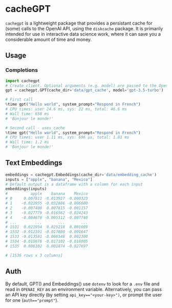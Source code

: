 # cacheGPT

`cachegpt` is a lightweight package that provides a persistant cache 
for (some) calls to the OpenAI API, using the `diskcache` package.
It is primarily intended for use in interactive data science work,
where it can save you a considerable amount of time and money.

## Usage

### Completions

```python
import cachegpt
# Create client. Optional arguments (e.g. model) are passed to the OpenAI completions API
gpt = cachegpt.GPT(cache_dir='data/gpt_cache', model='gpt-3.5-turbo')

# First call
%time gpt("Hello world", system_prompt="Respond in French")
# CPU times: user 24.6 ms, sys: 22 ms, total: 46.6 ms
# Wall time: 650 ms
# 'Bonjour le monde!'

# Second call - uses cache
%time gpt("Hello world", system_prompt="Respond in French")
# CPU times: user 1.11 ms, sys: 696 µs, total: 1.81 ms
# Wall time: 1.2 ms
# 'Bonjour le monde!'
```

## Text Embeddings


```python
embeddings = cachegpt.Embeddings(cache_dir='data/embedding_cache')
inputs = ["apple", "banana", "Mexico"]
# Default output is a dataframe with a column for each input
embeddings(inputs)
#          apple    banana    Mexico
# 0     0.007811 -0.013927 -0.000323
# 1    -0.022955 -0.032886 -0.006600
# 2    -0.007400  0.007615 -0.001157
# 3    -0.027779 -0.016562 -0.024243
# 4    -0.004670 -0.005112 -0.007740
# ...        ...       ...       ...
# 1531  0.021954  0.025218  0.001689
# 1532 -0.012101 -0.017800 -0.001647
# 1533 -0.013581 -0.006548  0.002300
# 1534 -0.015678 -0.017102 -0.018005
# 1535  0.006102  0.001874 -0.027697

# [1536 rows x 3 columns]
```

## Auth

By default, GPT() and Embeddings() use `dotenv` to look for a `.env` file and read in `OPENAI_KEY` as an environment variable.
Alternatively, you can pass an API key directly (by setting `api_key=="<your-key>")`, or prompt the user for one (`auth=="prompt"`).